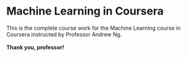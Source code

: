 # Machine Learning in Coursera
This is the complete course work for the Machine Learning course in Coursera instructed by Professor Andrew Ng.
<br> <br>
**Thank you, professor!**
